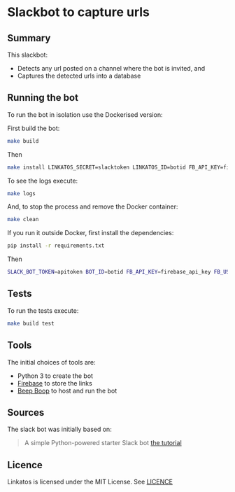 # Slackbot to capture urls

## Summary

This slackbot:
  - Detects any url posted on a channel where the bot is invited, and
  - Captures the detected urls into a database


## Running the bot

To run the bot in isolation use the Dockerised version:

First build the bot:

```sh
make build
```

Then

```sh
make install LINKATOS_SECRET=slacktoken LINKATOS_ID=botid FB_API_KEY=firebase_api_key FB_USER=firebase_user FB_PASS="firebase_password"
```

To see the logs execute:

```sh
make logs
```

And, to stop the process and remove the Docker container:

```sh
make clean
```


If you run it outside Docker, first install the dependencies:

```sh
pip install -r requirements.txt
```

Then

```sh
SLACK_BOT_TOKEN=apitoken BOT_ID=botid FB_API_KEY=firebase_api_key FB_USER=firebase_user FB_PASS="firebase_password" ./linkatos.py
```


## Tests

To run the tests execute:

```sh
make build test
```


## Tools

The initial choices of tools are:
  - Python 3 to create the bot
  - [Firebase](https://firebase.google.com) to store the links
  - [Beep Boop](https://beepboophq.com) to host and run the bot


## Sources

The slack bot was initially based on:
> A simple Python-powered starter Slack bot
> [the tutorial](https://www.fullstackpython.com/blog/build-first-slack-bot-python.html)


## Licence

Linkatos is licensed under the MIT License. See [LICENCE](https://github.com/iwi/linkatos/blob/master/LICENCE)
